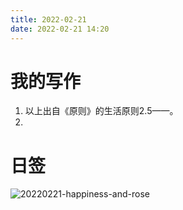 ```yaml
---
title: 2022-02-21
date: 2022-02-21 14:20
---
```


# 我的写作

>

1. 以上出自《原则》的生活原则2.5——。
2. 



# 日签
![20220221-happiness-and-rose](http://images.iotop.work/uPic/20220221-happiness-and-rose.jpg)

